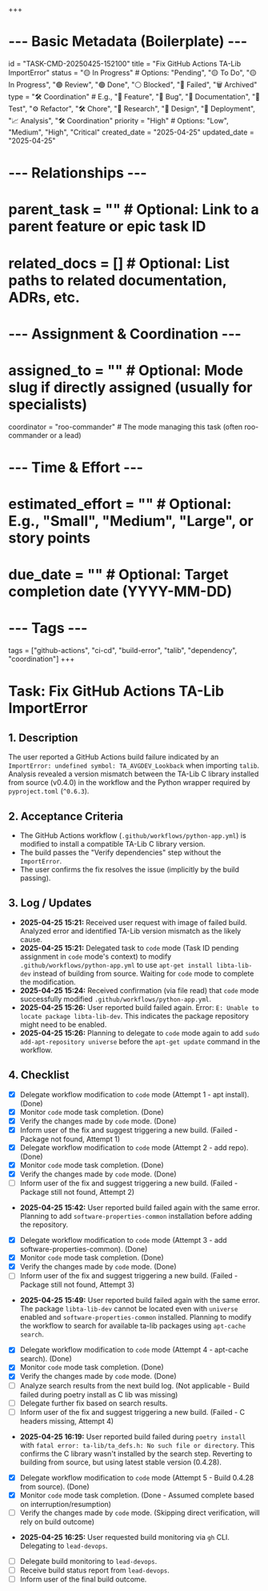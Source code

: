 +++
# --- Basic Metadata (Boilerplate) ---
id = "TASK-CMD-20250425-152100"
title = "Fix GitHub Actions TA-Lib ImportError"
status = "🟡 In Progress" # Options: "Pending", "🟡 To Do", "🟡 In Progress", "🟣 Review", "🟢 Done", "⚪ Blocked", "🔴 Failed", "🗑️ Archived"
type = "🛠️ Coordination" # E.g., "🌟 Feature", "🐞 Bug", "📄 Documentation", "🧪 Test", "⚙️ Refactor", "🛠️ Chore", "🤔 Research", "🎨 Design", "🚀 Deployment", "📈 Analysis", "🛠️ Coordination"
priority = "High" # Options: "Low", "Medium", "High", "Critical"
created_date = "2025-04-25"
updated_date = "2025-04-25"
# --- Relationships ---
# parent_task = "" # Optional: Link to a parent feature or epic task ID
# related_docs = [] # Optional: List paths to related documentation, ADRs, etc.
# --- Assignment & Coordination ---
# assigned_to = "" # Optional: Mode slug if directly assigned (usually for specialists)
coordinator = "roo-commander" # The mode managing this task (often roo-commander or a lead)
# --- Time & Effort ---
# estimated_effort = "" # Optional: E.g., "Small", "Medium", "Large", or story points
# due_date = "" # Optional: Target completion date (YYYY-MM-DD)
# --- Tags ---
tags = ["github-actions", "ci-cd", "build-error", "talib", "dependency", "coordination"]
+++

# Task: Fix GitHub Actions TA-Lib ImportError

## 1. Description

The user reported a GitHub Actions build failure indicated by an `ImportError: undefined symbol: TA_AVGDEV_Lookback` when importing `talib`. Analysis revealed a version mismatch between the TA-Lib C library installed from source (v0.4.0) in the workflow and the Python wrapper required by `pyproject.toml` (`^0.6.3`).

## 2. Acceptance Criteria

*   The GitHub Actions workflow (`.github/workflows/python-app.yml`) is modified to install a compatible TA-Lib C library version.
*   The build passes the "Verify dependencies" step without the `ImportError`.
*   The user confirms the fix resolves the issue (implicitly by the build passing).

## 3. Log / Updates

*   **2025-04-25 15:21:** Received user request with image of failed build. Analyzed error and identified TA-Lib version mismatch as the likely cause.
*   **2025-04-25 15:21:** Delegated task to `code` mode (Task ID pending assignment in `code` mode's context) to modify `.github/workflows/python-app.yml` to use `apt-get install libta-lib-dev` instead of building from source. Waiting for `code` mode to complete the modification.
*   **2025-04-25 15:24:** Received confirmation (via file read) that `code` mode successfully modified `.github/workflows/python-app.yml`.
*   **2025-04-25 15:26:** User reported build failed again. Error: `E: Unable to locate package libta-lib-dev`. This indicates the package repository might need to be enabled.
*   **2025-04-25 15:26:** Planning to delegate to `code` mode again to add `sudo add-apt-repository universe` before the `apt-get update` command in the workflow.

## 4. Checklist

*   [x] Delegate workflow modification to `code` mode (Attempt 1 - apt install). (Done)
*   [x] Monitor `code` mode task completion. (Done)
*   [x] Verify the changes made by `code` mode. (Done)
*   [x] Inform user of the fix and suggest triggering a new build. (Failed - Package not found, Attempt 1)
*   [x] Delegate workflow modification to `code` mode (Attempt 2 - add repo). (Done)
*   [x] Monitor `code` mode task completion. (Done)
*   [x] Verify the changes made by `code` mode. (Done)
*   [ ] Inform user of the fix and suggest triggering a new build. (Failed - Package still not found, Attempt 2)
*   **2025-04-25 15:42:** User reported build failed again with the same error. Planning to add `software-properties-common` installation before adding the repository.
*   [x] Delegate workflow modification to `code` mode (Attempt 3 - add software-properties-common). (Done)
*   [x] Monitor `code` mode task completion. (Done)
*   [x] Verify the changes made by `code` mode. (Done)
*   [ ] Inform user of the fix and suggest triggering a new build. (Failed - Package still not found, Attempt 3)
*   **2025-04-25 15:49:** User reported build failed again with the same error. The package `libta-lib-dev` cannot be located even with `universe` enabled and `software-properties-common` installed. Planning to modify the workflow to search for available ta-lib packages using `apt-cache search`.
*   [x] Delegate workflow modification to `code` mode (Attempt 4 - apt-cache search). (Done)
*   [x] Monitor `code` mode task completion. (Done)
*   [x] Verify the changes made by `code` mode. (Done)
*   [ ] Analyze search results from the next build log. (Not applicable - Build failed during poetry install as C lib was missing)
*   [ ] Delegate further fix based on search results.
*   [ ] Inform user of the fix and suggest triggering a new build. (Failed - C headers missing, Attempt 4)
*   **2025-04-25 16:19:** User reported build failed during `poetry install` with `fatal error: ta-lib/ta_defs.h: No such file or directory`. This confirms the C library wasn't installed by the search step. Reverting to building from source, but using latest stable version (0.4.28).
*   [x] Delegate workflow modification to `code` mode (Attempt 5 - Build 0.4.28 from source). (Done)
*   [x] Monitor `code` mode task completion. (Done - Assumed complete based on interruption/resumption)
*   [ ] Verify the changes made by `code` mode. (Skipping direct verification, will rely on build outcome)
*   **2025-04-25 16:25:** User requested build monitoring via `gh` CLI. Delegating to `lead-devops`.
*   [ ] Delegate build monitoring to `lead-devops`.
*   [ ] Receive build status report from `lead-devops`.
*   [ ] Inform user of the final build outcome.